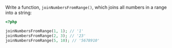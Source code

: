 
Write a function, `joinNumbersFromRange()`, which joins all numbers in a range into a string:

```php
<?php

joinNumbersFromRange(1, 1); // '1'
joinNumbersFromRange(2, 3); // '23'
joinNumbersFromRange(5, 10); // '5678910'
```
